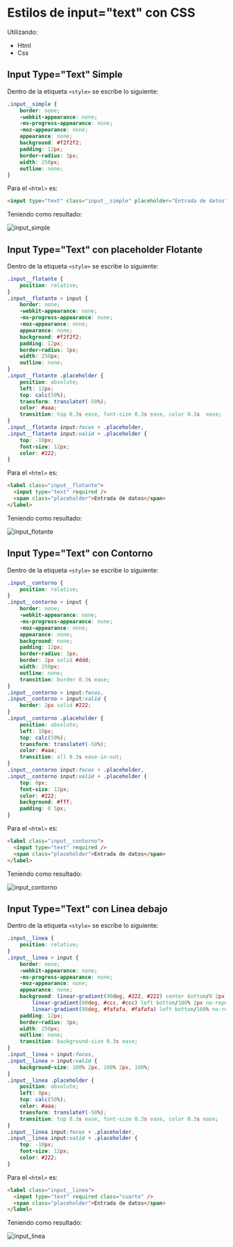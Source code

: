# Estilos de input="text" con CSS

Utilizando:

- Html
- Css

## Input Type="Text" Simple

Dentro de la etiqueta `<style>` se escribe lo siguiente:

```Css
.input__simple {
    border: none;
    -webkit-appearance: none;
    -ms-progress-appearance: none;
    -moz-appearance: none;
    appearance: none;
    background: #f2f2f2;
    padding: 12px;
    border-radius: 3px;
    width: 250px;
    outline: none;
}
```

Para el `<html>` es:

```html
<input type="text" class="input__simple" placeholder="Entrada de datos" />
```

Teniendo como resultado:

![input_simple](/img/input_simple.PNG)

## Input Type="Text" con placeholder Flotante

Dentro de la etiqueta `<style>` se escribe lo siguiente:

```Css
.input__flotante {
    position: relative;
}
.input__flotante > input {
    border: none;
    -webkit-appearance: none;
    -ms-progress-appearance: none;
    -moz-appearance: none;
    appearance: none;
    background: #f2f2f2;
    padding: 12px;
    border-radius: 3px;
    width: 250px;
    outline: none;
}
.input__flotante .placeholder {
    position: absolute;
    left: 12px;
    top: calc(50%);
    transform: translateY(-50%);
    color: #aaa;
    transition: top 0.3s ease, font-size 0.3s ease, color 0.3s  ease;
}
.input__flotante input:focus + .placeholder,
.input__flotante input:valid + .placeholder {
    top: -10px;
    font-size: 12px;
    color: #222;
}
```

Para el `<html>` es:

```html
<label class="input__flotante">
  <input type="text" required />
  <span class="placeholder">Entrada de datos</span>
</label>
```

Teniendo como resultado:

![input_flotante](/img/input_flotante.PNG)

## Input Type="Text" con Contorno

Dentro de la etiqueta `<style>` se escribe lo siguiente:

```Css
.input__contorno {
    position: relative;
}
.input__contorno > input {
    border: none;
    -webkit-appearance: none;
    -ms-progress-appearance: none;
    -moz-appearance: none;
    appearance: none;
    background: none;
    padding: 12px;
    border-radius: 3px;
    border: 2px solid #ddd;
    width: 250px;
    outline: none;
    transition: border 0.3s ease;
}
.input__contorno > input:focus,
.input__contorno > input:valid {
    border: 2px solid #222;
}
.input__contorno .placeholder {
    position: absolute;
    left: 10px;
    top: calc(50%);
    transform: translateY(-50%);
    color: #aaa;
    transition: all 0.3s ease-in-out;
}
.input__contorno input:focus + .placeholder,
.input__contorno input:valid + .placeholder {
    top: 0px;
    font-size: 12px;
    color: #222;
    background: #fff;
    padding: 0 5px;
}
```

Para el `<html>` es:

```html
<label class="input__contorno">
  <input type="text" required />
  <span class="placeholder">Entrada de datos</span>
</label>
```

Teniendo como resultado:

![input_contorno](/img/input_contorno.PNG)

## Input Type="Text" con Linea debajo

Dentro de la etiqueta `<style>` se escribe lo siguiente:

```Css
.input__linea {
    position: relative;
}
.input__linea > input {
    border: none;
    -webkit-appearance: none;
    -ms-progress-appearance: none;
    -moz-appearance: none;
    appearance: none;
    background: linear-gradient(90deg, #222, #222) center bottom/0 2px no-repeat,
        linear-gradient(90deg, #ccc, #ccc) left bottom/100% 2px no-repeat,
        linear-gradient(90deg, #fafafa, #fafafa) left bottom/100% no-repeat;
    padding: 12px;
    border-radius: 3px;
    width: 250px;
    outline: none;
    transition: background-size 0.3s ease;
}
.input__linea > input:focus,
.input__linea > input:valid {
    background-size: 100% 2px, 100% 2px, 100%;
}
.input__linea .placeholder {
    position: absolute;
    left: 8px;
    top: calc(50%);
    color: #aaa;
    transform: translateY(-50%);
    transition: top 0.3s ease, font-size 0.3s ease, color 0.3s ease;
}
.input__linea input:focus + .placeholder,
.input__linea input:valid + .placeholder {
    top: -10px;
    font-size: 12px;
    color: #222;
}
```

Para el `<html>` es:

```html
<label class="input__linea">
  <input type="text" required class="cuarto" />
  <span class="placeholder">Entrada de datos</span>
</label>
```

Teniendo como resultado:

![input_linea](/img/input_linea.PNG)
